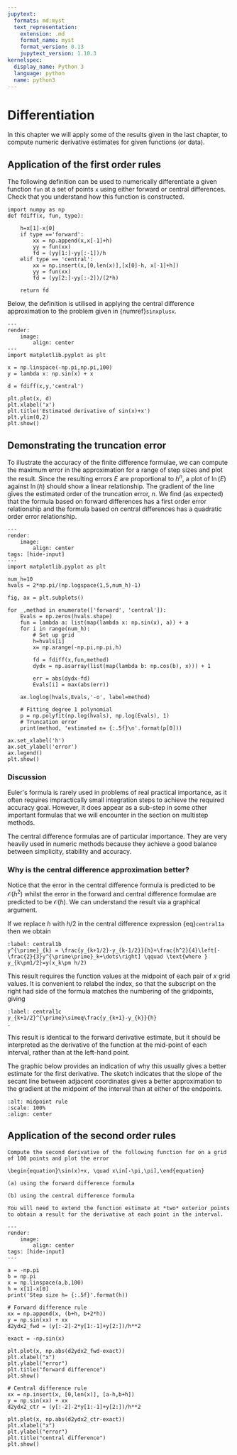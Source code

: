 ```yaml
---
jupytext:
  formats: md:myst
  text_representation:
    extension: .md
    format_name: myst
    format_version: 0.13
    jupytext_version: 1.10.3
kernelspec:
  display_name: Python 3
  language: python
  name: python3
---
```


# Differentiation

In this chapter we will apply some of the results given in the last chapter, to compute numeric derivative estimates for given functions (or data).

## Application of the first order rules

The following definition can be used to numerically differentiate a given function `fun` at a set of points `x` using either forward or central differences. Check that you understand how this function is constructed.

```{code-cell} ipython3
import numpy as np
def fdiff(x, fun, type):

    h=x[1]-x[0]
    if type =='forward':
        xx = np.append(x,x[-1]+h)
        yy = fun(xx)
        fd = (yy[1:]-yy[:-1])/h
    elif type == 'central':
        xx = np.insert(x,[0,len(x)],[x[0]-h, x[-1]+h])
        yy = fun(xx)
        fd = (yy[2:]-yy[:-2])/(2*h)

    return fd
```

Below, the definition is utilised in applying the central difference approximation to the problem given in {numref}`sinxplusx`.

```{code-cell} ipython3
---
render:
    image:
        align: center
---
import matplotlib.pyplot as plt

x = np.linspace(-np.pi,np.pi,100)
y = lambda x: np.sin(x) + x

d = fdiff(x,y,'central')

plt.plot(x, d)
plt.xlabel('x')
plt.title('Estimated derivative of sin(x)+x')
plt.ylim(0,2)
plt.show()
```

## Demonstrating the truncation error
To illustrate the accuracy of the finite difference formulae, we can compute the maximum error in the approximation for a range of step sizes and plot the result. Since the resulting errors $E$ are proportional to $h^n$, a plot of $\ln(E)$ against $\ln(h)$ should show a linear relationship. The gradient of the line gives the estimated order of the truncation error, $n$. We find (as expected) that the formula based on forward differences has a first order error relationship and the formula based on central differences has a quadratic order error relationship.


```{code-cell} ipython3
---
render:
    image:
        align: center
tags: [hide-input]
---
import matplotlib.pyplot as plt

num_h=10
hvals = 2*np.pi/(np.logspace(1,5,num_h)-1)

fig, ax = plt.subplots()

for _,method in enumerate(['forward', 'central']):
    Evals = np.zeros(hvals.shape)
    fun = lambda a: list(map(lambda x: np.sin(x), a)) + a
    for i in range(num_h):
        # Set up grid
        h=hvals[i]
        x= np.arange(-np.pi,np.pi,h)

        fd = fdiff(x,fun,method)
        dydx = np.asarray(list(map(lambda b: np.cos(b), x))) + 1

        err = abs(dydx-fd)
        Evals[i] = max(abs(err))

    ax.loglog(hvals,Evals,'-o', label=method)

    # Fitting degree 1 polynomial
    p = np.polyfit(np.log(hvals), np.log(Evals), 1)
    # Truncation error
    print(method, 'estimated n= {:.5f}\n'.format(p[0]))

ax.set_xlabel('h')
ax.set_ylabel('error')
ax.legend()
plt.show()
```

### Discussion
Euler's formula is rarely used in problems of real practical importance, as it often requires impractically small integration steps to achieve the required accuracy goal. However, it does appear as a sub-step in some other important formulas that we will encounter in the section on multistep methods.

The central difference formulas are of particular importance. They are very heavily used in numeric methods because they achieve a good balance between simplicity, stability and accuracy.

### Why is the central difference approximation better?

Notice that the error in the central difference formula is predicted to be $\mathcal{O}(h^2)$ whilst the error in the forward and central difference formulae are predicted to be $\mathcal{O}(h)$. We can understand the result via a graphical argument.

If we replace $h$ with $h/2$ in the central difference expression {eq}`central1a` then we obtain

```{math}
:label: central1b
y^{\prime}_{k} = \frac{y_{k+1/2}-y_{k-1/2}}{h}+\frac{h^2}{4}\left[-\frac{2}{3}y^{\prime\prime}_k+\dots\right] \qquad \text{where }  y_{k\pm1/2}=y(x_k\pm h/2)
```

This result requires the function values at the midpoint of each pair of $x$ grid values. It is convenient to relabel the index, so that the subscript on the right had side of the formula matches the numbering of the gridpoints, giving

```{math}
:label: central1c
y_{k+1/2}^{\prime}\simeq\frac{y_{k+1}-y_{k}}{h}
.
```

This result is identical to the forward derivative estimate, but it should be interpreted as the derivative of the function at the mid-point of each interval, rather than at the left-hand point.

The graphic below provides an indication of why this usually gives a better estimate for the first derivative. The sketch indicates that the slope of the secant line between adjacent coordinates gives a better approximation to the gradient at the midpoint of the interval than at either of the endpoints.

``` {image} images/midpoint.png
:alt: midpoint rule
:scale: 100%
:align: center
```

## Application of the second order rules

```{exercise}
Compute the second derivative of the following function for on a grid of 100 points and plot the error

\begin{equation}\sin(x)+x, \quad x\in[-\pi,\pi],\end{equation}

(a) using the forward difference formula

(b) using the central difference formula

You will need to extend the function estimate at *two* exterior points to obtain a result for the derivative at each point in the interval.
```

```{code-cell} ipython3
---
render:
    image:
        align: center
tags: [hide-input]
---

a = -np.pi
b = np.pi
x = np.linspace(a,b,100)
h = x[1]-x[0]
print('Step size h= {:.5f}'.format(h))

# Forward difference rule
xx = np.append(x, (b+h, b+2*h))
y = np.sin(xx) + xx
d2ydx2_fwd = (y[:-2]-2*y[1:-1]+y[2:])/h**2

exact = -np.sin(x)

plt.plot(x, np.abs(d2ydx2_fwd-exact))
plt.xlabel("x")
plt.ylabel("error")
plt.title("forward difference")
plt.show()

# Central difference rule
xx = np.insert(x, [0,len(x)], [a-h,b+h])
y = np.sin(xx) + xx
d2ydx2_ctr = (y[:-2]-2*y[1:-1]+y[2:])/h**2

plt.plot(x, np.abs(d2ydx2_ctr-exact))
plt.xlabel("x")
plt.ylabel("error")
plt.title("central difference")
plt.show()
```

